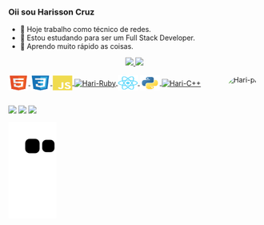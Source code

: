 ### Oii sou Harisson Cruz

- 🔭 Hoje trabalho como técnico de redes.  
- 🌱 Estou estudando para ser um Full Stack Developer.
- 💬 Aprendo muito rápido as coisas.

<div align="center">
  <a href="https://github.com/harissoncruz">
  <img height="180em" src="https://github-readme-stats.vercel.app/api?username=harissoncruz&show_icons=true&theme=dark&include_all_commits=true&count_private=true"/>
  <img height="180em" src="https://github-readme-stats.vercel.app/api/top-langs/?username=harissoncruz&layout=compact&langs_count=7&theme=dark"/>
</div>
<div style="display: inline_block"><br>
  <img align="center" alt="Hari-HTML" height="30" width="40" src="https://raw.githubusercontent.com/devicons/devicon/master/icons/html5/html5-original.svg">
  <img align="center" alt="Hari-CSS" height="30" width="40" src="https://raw.githubusercontent.com/devicons/devicon/master/icons/css3/css3-original.svg">
  <img align="center" alt="Hari-Js" height="30" width="40" src="https://raw.githubusercontent.com/devicons/devicon/master/icons/javascript/javascript-plain.svg">
  <img align="center" alt="Hari-Ruby" height="30" width="40" src="https://cdn.jsdelivr.net/gh/devicons/devicon/icons/ruby/ruby-plain-wordmark.svg" />
  <img align="center" alt="Hari-React" height="30" width="40" src="https://raw.githubusercontent.com/devicons/devicon/master/icons/react/react-original.svg">
  <img align="center" alt="Hari-Python" height="30" width="40" src="https://raw.githubusercontent.com/devicons/devicon/master/icons/python/python-original.svg">
  <img align="center" alt="Hari-C++" height="30" width="40" src="https://cdn.jsdelivr.net/gh/devicons/devicon/icons/cplusplus/cplusplus-original.svg" />
  <img align="right" alt="Hari-pic" height="150" style="border-radius:50px;" src="">
</div>
  
  ##
  
<div> 
  <a hfer="https://www.facebook.com/harisson.cruz/" target="_blank"><img src="https://img.shields.io/badge/Facebook-1877F2?style=for-the-badge&logo=facebook&logoColor=white" target="_blank"></a>
  <a href="https://instagram.com/harisson_cruz/" target="_blank"><img src="https://img.shields.io/badge/-Instagram-%23E4405F?style=for-the-badge&logo=instagram&logoColor=white" target="_blank"></a>
  <a href = "mailto:harissonresende@gmail.com"><img src="https://img.shields.io/badge/-Gmail-%23333?style=for-the-badge&logo=gmail&logoColor=white" target="_blank"></a>
 
  ![Snake animation](https://github.com/HarissonCruz/harissoncruz/blob/output/github-contribution-grid-snake.svg)
 
</div>
